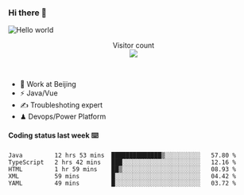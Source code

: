 ### Hi there 👋

<img src="https://raw.githubusercontent.com/sagar-viradiya/sagar-viradiya/master/resources/banner.png" alt="Hello world">
<p align="center"> 
  Visitor count<br/>
  <img src="https://profile-counter.glitch.me/youszoe/count.svg" />
</p>
<br/>

- 🍻 Work at Beijing 
- ⚡  Java/Vue
- ✍️  Troubleshoting expert
- ♟  Devops/Power Platform 

#### Coding status last week ⌨️

<!--START_SECTION:waka-->
```text
Java         12 hrs 53 mins  ██████████████▒░░░░░░░░░░   57.80 % 
TypeScript   2 hrs 42 mins   ███░░░░░░░░░░░░░░░░░░░░░░   12.16 % 
HTML         1 hr 59 mins    ██▒░░░░░░░░░░░░░░░░░░░░░░   08.93 % 
XML          59 mins         █░░░░░░░░░░░░░░░░░░░░░░░░   04.42 % 
YAML         49 mins         █░░░░░░░░░░░░░░░░░░░░░░░░   03.72 % 
```
<!--END_SECTION:waka-->

<br/>
<center><img src="http://ghchart.rshah.org/409ba5/yousazoe" alt="" /></center>


